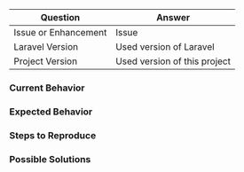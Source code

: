 | Question                | Answer
| ----------------------- | -----------------------
| Issue or Enhancement    | Issue|Enhancement
| Laravel Version         | Used version of Laravel
| Project Version         | Used version of this project

### Current Behavior

<!-- What is the actual behavior? -->

### Expected Behavior

<!-- What is the behavior you expect? -->

### Steps to Reproduce

<!-- What are the steps to reproduce this bug? Please add code examples,
screenshots or links to GitHub repositories that reproduce the problem. -->

### Possible Solutions

<!-- If you already have ideas to solve the issue, add them here or create
a Pull Request (PR). You can remove this part, if not needed. -->
